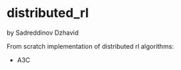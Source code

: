 # distributed_rl
by Sadreddinov Dzhavid

From scratch implementation of distributed rl algorithms:  
- A3C